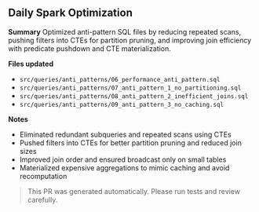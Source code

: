 ## Daily Spark Optimization

**Summary**
Optimized anti-pattern SQL files by reducing repeated scans, pushing filters into CTEs for partition pruning, and improving join efficiency with predicate pushdown and CTE materialization.

**Files updated**
- `src/queries/anti_patterns/06_performance_anti_pattern.sql`
- `src/queries/anti_patterns/07_anti_pattern_1_no_partitioning.sql`
- `src/queries/anti_patterns/08_anti_pattern_2_inefficient_joins.sql`
- `src/queries/anti_patterns/09_anti_pattern_3_no_caching.sql`


**Notes**
- Eliminated redundant subqueries and repeated scans using CTEs
- Pushed filters into CTEs for better partition pruning and reduced join sizes
- Improved join order and ensured broadcast only on small tables
- Materialized expensive aggregations to mimic caching and avoid recomputation

> This PR was generated automatically. Please run tests and review carefully.
